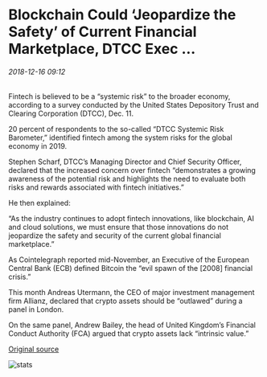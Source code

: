 # Blockchain Could ‘Jeopardize the Safety’ of Current Financial Marketplace, DTCC Exec ...

###### 2018-12-16 09:12

Fintech is believed to be a “systemic risk” to the broader economy, according to a survey conducted by the United States Depository Trust and Clearing Corporation (DTCC), Dec. 11.

20 percent of respondents to the so-called “DTCC Systemic Risk Barometer,” identified fintech among the system risks for the global economy in 2019.

Stephen Scharf, DTCC’s Managing Director and Chief Security Officer, declared that the increased concern over fintech “demonstrates a growing awareness of the potential risk and highlights the need to evaluate both risks and rewards associated with fintech initiatives.”

He then explained:

“As the industry continues to adopt fintech innovations, like blockchain, AI and cloud solutions, we must ensure that those innovations do not jeopardize the safety and security of the current global financial marketplace.”

As Cointelegraph reported mid-November, an Executive of the European Central Bank (ECB) defined Bitcoin the “evil spawn of the \[2008\] financial crisis.”

This month Andreas Utermann, the CEO of major investment management firm Allianz, declared that crypto assets should be “outlawed” during a panel in London.

On the same panel, Andrew Bailey, the head of United Kingdom’s Financial Conduct Authority (FCA) argued that crypto assets lack “intrinsic value.”

[Original source](https://cointelegraph.com/news/blockchain-could-jeopardize-the-safety-of-current-financial-marketplace-dtcc-exec)

![stats](https://c.statcounter.com/11760860/0/a89fa40b/1/ "stats")